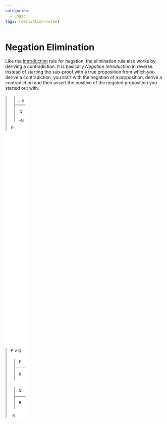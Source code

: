 ```yaml
---
categories:
  - Logic
tags: [derivation-rules]
---
```


# Negation Elimination

Like the [introduction](/Logic/Proofs/Negation_Introduction.md) rule for negation, the elimination rule also works by deriving a contradiction. It is basically _Negation Introduction_ in reverse. Instead of starting the sub-proof with a true proposition from which you derive a contradiction, you start with the negation of a proposition, derive a contradiction and then assert the positive of the negated proposition you started out with.

![](/_img/negate-elim.png)
